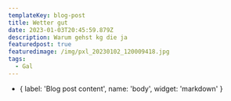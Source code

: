 ```yaml
---
templateKey: blog-post
title: Wetter gut
date: 2023-01-03T20:45:59.879Z
description: Warum gehst kg die ja
featuredpost: true
featuredimage: /img/pxl_20230102_120009418.jpg
tags:
  - Gal
---
```

- { label: 'Blog post content', name: 'body', widget: 'markdown' }